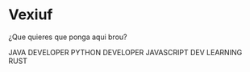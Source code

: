 # Vexiuf
¿Que quieres que ponga aqui brou?

JAVA DEVELOPER
PYTHON DEVELOPER
JAVASCRIPT DEV
LEARNING RUST
